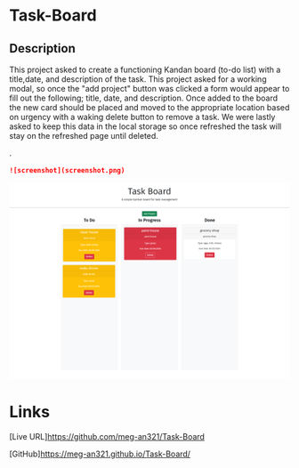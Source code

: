 # Task-Board


## Description
This project asked to create a functioning Kandan board (to-do list) with a title,date, and description of the task.
This project asked for a working modal, so once the "add project" button was clicked a form would appear to fill out
the following; title, date, and description. Once added to the board 
the new card should be placed and moved to the appropriate location based on urgency with a waking delete button
to remove a task. We were lastly asked to keep this data in the local storage so once refreshed the task will 
stay on the refreshed page until deleted.

.

```md
![screenshot](screenshot.png)
```
![screenshot](Task-Board.png)


# Links

[Live URL]https://github.com/meg-an321/Task-Board

[GitHub]https://meg-an321.github.io/Task-Board/